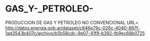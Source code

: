 # GAS_Y-_PETROLEO-
PRODUCCION DE GAS Y PETROLEO NO CONVENCIONAL
URL= http://datos.energia.gob.ar/dataset/c846e79c-026c-4040-897f-1ad3543b407c/archivo/b5b58cdc-9e07-41f9-b392-fb9ec68b0725
